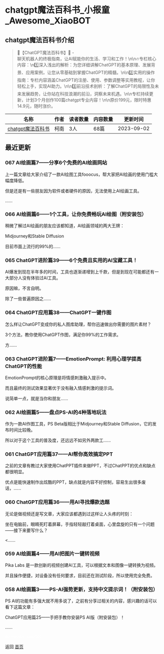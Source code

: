 # chatgpt魔法百科书_小报童_Awesome_XiaoBOT

## chatgpt魔法百科书介绍
> 🌟【ChatGPT魔法百科书】🌟 -  
聊天机器人的终极指南，让AI赋能你的生活、学习和工作！\n\n🔥专栏核心内容：\n1️⃣深入浅出的解析：为您详细讲解ChatGPT的基本原理、发展背景、应用案例，让您从零基础到掌握ChatGPT的精髓。\n\n2️⃣实用的操作指南：专栏内容涵盖ChatGPT的注册、使用、参数调整等实用教程，让你轻松上手，实现AI助力。\n\n3️⃣前沿技术剖析：了解ChatGPT的局限性及未来发展趋势，让你站在科技浪潮的前沿，洞察未来机遇。\n\n专栏持续更新，计划3个月创作100篇chatgpt专业内容！\n\n原价199元，限时特惠14.9元，随时涨价。  
  


|名称|作者|读者数量|内容数量|更新时间|
|---|---|---|---|---|
|[chatgpt魔法百科书](https://xiaobot.net/p/kenan991025?refer=0b133df9-27dc-423b-8101-639049001c13)|柯南|3人|68篇|2023-09-02|

## 最近更新
### 067 AI绘画篇7——分享6个免费的AI绘画网站

上一篇文章给大家介绍了一款AI绘图工具fooocus，帮大家把AI绘画的使用门槛大幅度降低。

但是还是有一些朋友因为软件或者硬件的原因，无法使用上AI绘画工具。

......

### 066 AI绘画篇6——1个工具，让你免费畅玩AI绘图（附安装包）

稍微了解过AI绘画的朋友应该都知道，AI绘画领域的两大王牌：

Midjourney和Stable Diffusion

目前市面上流行的99%的......

### 065 ChatGPT进阶篇39——6个免费且实用的AI宝藏工具！

AI爆发到现在半年多的时间，工具也逐渐递增到上千款，但是到现在可能都还有一大部分人没有体验过AI工具。

原因嘛，不言自明。

除了一些普遍原因之......

### 064 ChatGPT应用篇38——ChatGPT一键作图

怎么样让ChatGPT变成你的私人图库助理，帮你迅速做出你需要的图片素材？

3个方法，教你使用ChatGPT作图，满足你99%的工作需求。

方......

### 063 ChatGPT进阶篇7——EmotionPrompt: 利用心理学提高ChatGPT的性能

EmotionPrompt的核心原理是将情感刺激融入提示中。

而且最终的测试效果显著优于没有融入情感刺激的提示词。

说简单一点，就是当你和朋友......

### 062 AI绘画篇5——盘点PS-AI的4种落地玩法

作为一款AI作图工具，PS Beta版相比于Midjourney和Stable Diffusion，它的发布时间比较晚。

所以对于这个工具的普及度，还远远不如另外两款工......

### 061 ChatGPT应用篇37——AI帮你高效搞定PPT

之前的文章有教过大家使用ChatPPT插件来做PPT，不过ChatPPT的优点和缺点都很明显。

优点是能快速制作出炫酷的PPT，缺点就是内容不好控制，容易生出很多废话，......

### 060 ChatGPT应用篇36——用AI寻找爆款选题

无论是做视频还是写文章，大家应该都遇到过这样让人头疼的时刻：

坐在电脑前，眼睛死盯着屏幕，手指轻轻敲打着桌面，心里盘旋的只有一个问题——接下来要写什么？

<......

### 059 AI绘画篇4——用AI把图片一键转视频

Pika Labs 是一款创新的视频创建AI工具，可以根据文本和图像一键转换为视频。

并且操作便捷，对设备没有任何要求，目前还在测试阶段，所以使用完全免费。

### 058 AI绘画篇3——PS-AI强势更新，支持中文提示词！（附安装包）

PS AI的功能有多强大就不用多说了，之前有分享过相关的内容，感兴趣的话可以看下这篇文章：

ChatGPT应用篇25——手把手教你安装PS AI版（附安装包）！

......


<a href="https://github.com/Reno9527/awesome-xiaobot" style="color: white; text-decoration: none;">awesome-xiaobot</a>

返回 [首页](../README.md)
